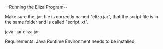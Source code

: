 --Running the Eliza Program--

Make sure the .jar-file is correctly named "eliza.jar", that the script file is in the same folder and is called "script.txt".

java -jar eliza.jar

Requirements:
Java Runtime Environment needs to be installed.
